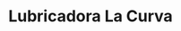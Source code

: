 ---
title: "Lubricadora La Curva"
url: /guayaquil/lubricadora-la-curva/
shop: reparación de automóviles
---